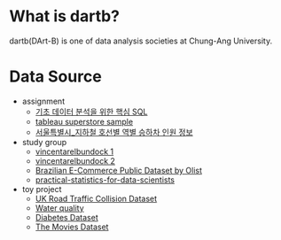 # What is dartb?
dartb(DArt-B) is one of data analysis societies at Chung-Ang University.

# Data Source
- assignment
    - [기초 데이터 분석을 위한 핵심 SQL](https://www.boostcourse.org/ds102/joinLectures/114920)
    - [tableau superstore sample](https://www.tableau.com/solutions/gallery/superstore)
    - [서울특별시_지하철 호선별 역별 승하차 인원 정보](https://www.data.go.kr/data/15071921/fileData.do#)
- study group
    - [vincentarelbundock 1](https://github.com/vincentarelbundock/Rdatasets/tree/master/csv/datasets)
    - [vincentarelbundock 2](https://github.com/vincentarelbundock/Rdatasets/tree/master/csv/Ecdat)
    - [Brazilian E-Commerce Public Dataset by Olist](https://www.kaggle.com/datasets/olistbr/brazilian-ecommerce)
    - [practical-statistics-for-data-scientists](https://github.com/gedeck/practical-statistics-for-data-scientists/tree/master/data)
- toy project
    - [UK Road Traffic Collision Dataset](https://www.kaggle.com/datasets/salmankhaliq22/road-traffic-collision-dataset/data)
    - [Water quality](https://www.kaggle.com/datasets/mssmartypants/water-quality)
    - [Diabetes Dataset](https://www.kaggle.com/datasets/akshaydattatraykhare/diabetes-dataset)
    - [The Movies Dataset](https://www.kaggle.com/datasets/rounakbanik/the-movies-dataset?select=movies_metadata.csv)